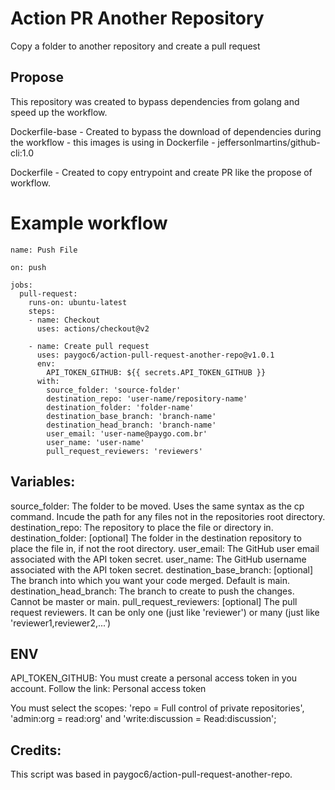 # Action PR Another Repository

Copy a folder to another repository and create a pull request

## Propose
This repository was created to bypass dependencies from golang and speed up the workflow.

Dockerfile-base - Created to bypass the download of dependencies during the workflow - this images is using in Dockerfile - jeffersonlmartins/github-cli:1.0

Dockerfile - Created to copy entrypoint and create PR like the propose of workflow.

# Example workflow
```
name: Push File

on: push

jobs:
  pull-request:
    runs-on: ubuntu-latest
    steps:
    - name: Checkout
      uses: actions/checkout@v2

    - name: Create pull request
      uses: paygoc6/action-pull-request-another-repo@v1.0.1
      env:
        API_TOKEN_GITHUB: ${{ secrets.API_TOKEN_GITHUB }}
      with:
        source_folder: 'source-folder'
        destination_repo: 'user-name/repository-name'
        destination_folder: 'folder-name'
        destination_base_branch: 'branch-name'
        destination_head_branch: 'branch-name'
        user_email: 'user-name@paygo.com.br'
        user_name: 'user-name'
        pull_request_reviewers: 'reviewers'
```
## Variables:
source_folder: The folder to be moved. Uses the same syntax as the cp command. Incude the path for any files not in the repositories root directory.
destination_repo: The repository to place the file or directory in.
destination_folder: [optional] The folder in the destination repository to place the file in, if not the root directory.
user_email: The GitHub user email associated with the API token secret.
user_name: The GitHub username associated with the API token secret.
destination_base_branch: [optional] The branch into which you want your code merged. Default is main.
destination_head_branch: The branch to create to push the changes. Cannot be master or main.
pull_request_reviewers: [optional] The pull request reviewers. It can be only one (just like 'reviewer') or many (just like 'reviewer1,reviewer2,...')

## ENV

API_TOKEN_GITHUB: You must create a personal access token in you account. Follow the link:
Personal access token

You must select the scopes: 'repo = Full control of private repositories', 'admin:org = read:org' and 'write:discussion = Read:discussion';

## Credits:
This script was based in paygoc6/action-pull-request-another-repo.
